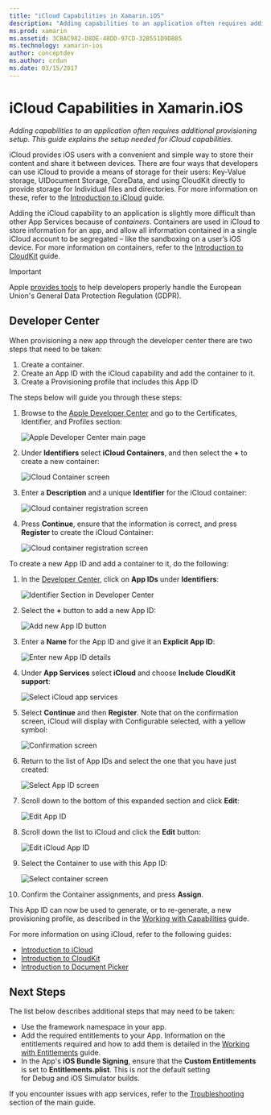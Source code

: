 ```yaml
---
title: "iCloud Capabilities in Xamarin.iOS"
description: "Adding capabilities to an application often requires additional provisioning setup. This guide explains the setup needed for iCloud capabilities."
ms.prod: xamarin
ms.assetid: 3CBAC982-D8DE-48DD-97CD-32B551D9DB85
ms.technology: xamarin-ios
author: conceptdev
ms.author: crdun
ms.date: 03/15/2017
---
```


# iCloud Capabilities in Xamarin.iOS

_Adding capabilities to an application often requires additional provisioning setup. This guide explains the setup needed for iCloud capabilities._

iCloud provides iOS users with a convenient and simple way to store their content and share it between devices. There are four ways that developers can use iCloud to provide a means of storage for their users: Key-Value storage, UIDocument Storage, CoreData, and using CloudKit directly to provide storage for Individual files and directories. For more information on these, refer to the [Introduction to iCloud](~/ios/data-cloud/introduction-to-icloud.md) guide.

Adding the iCloud capability to an application is slightly more difficult than other App Services because of _containers_. Containers are used in iCloud to store information for an app, and allow all information contained in a single iCloud account to be segregated – like the sandboxing on a user’s iOS device. For more information on containers, refer to the [Introduction to CloudKit](~/ios/data-cloud/intro-to-cloudkit.md) guide.

> [!IMPORTANT]
> Apple [provides tools](https://developer.apple.com/support/allowing-users-to-manage-data/) 
> to help developers properly handle the European Union's General Data 
> Protection Regulation (GDPR).

<a name="icloud-developer-center" />

## Developer Center

When provisioning a new app through the developer center there are two steps that need to be taken:

1. Create a container.
2. Create an App ID with the iCloud capability and add the container to it.
3. Create a Provisioning profile that includes this App ID

The steps below will guide you through these steps:

1. Browse to the [Apple Developer Center](https://developer.apple.com/account/) and go to the Certificates, Identifier, and Profiles section: 
    
     ![Apple Developer Center main page](icloud-capabilities-images/image22.png)

2. Under **Identifiers** select **iCloud Containers**, and then select the **+** to create a new container:  
    
    ![iCloud Container screen](icloud-capabilities-images/image23.png)

3. Enter a **Description** and a unique **Identifier** for the iCloud container: 
    
    ![iCloud container registration screen](icloud-capabilities-images/image24.png)

4. Press **Continue**, ensure that the information is correct, and press **Register** to create the iCloud Container:  
    
    ![iCloud container registration screen](icloud-capabilities-images/image25.png)

To create a new App ID and add a container to it, do the following:

1. In the [Developer Center](https://developer.apple.com/account/), click on **App IDs** under **Identifiers**: 
    
    ![Identifier Section in Developer Center](icloud-capabilities-images/image26.png)

2. Select the **+** button to add a new App ID: 
    
    ![Add new App ID button](icloud-capabilities-images/image27.png)

3. Enter a **Name** for the App ID and give it an **Explicit App ID**:
    
    ![Enter new App ID details](icloud-capabilities-images/image28.png)

4. Under **App Services** select **iCloud** and choose **Include CloudKit support**:
    
    ![Select iCloud app services](icloud-capabilities-images/image29.png)

5. Select **Continue** and then **Register**. Note that on the confirmation screen, iCloud will display with Configurable selected, with a yellow symbol:   
    
    ![Confirmation screen](icloud-capabilities-images/image30.png)

6. Return to the list of App IDs and select the one that you have just created: 
    
    ![Select App ID screen](icloud-capabilities-images/image31.png)

7. Scroll down to the bottom of this expanded section and click **Edit**:
    
    ![Edit App ID](icloud-capabilities-images/image32.png)

8. Scroll down the list to iCloud and click the **Edit** button:  
    
    ![Edit iCloud App ID](icloud-capabilities-images/image33.png)

9. Select the Container to use with this App ID:  
    
    ![Select container screen](icloud-capabilities-images/image34.png)

10. Confirm the Container assignments, and press **Assign**.
 
This App ID can now be used to generate, or to re-generate, a new provisioning profile, as described in the [Working with Capabilities](~/ios/deploy-test/provisioning/capabilities/index.md) guide. 

For more information on using iCloud, refer to the following guides:

* [Introduction to iCloud](~/ios/data-cloud/introduction-to-icloud.md)
* [Introduction to CloudKit](~/ios/data-cloud/intro-to-cloudkit.md)
* [Introduction to Document Picker](~/ios/platform/document-picker.md)

## Next Steps
 
The list below describes additional steps that may need to be taken:

* Use the framework namespace in your app.
* Add the required entitlements to your App. Information on the entitlements required and how to add them is detailed in the [Working with Entitlements](~/ios/deploy-test/provisioning/entitlements.md) guide.
* In the App's **iOS Bundle Signing**, ensure that the **Custom Entitlements** is set to **Entitlements.plist**. This is _not_ the default setting for Debug and iOS Simulator builds.

If you encounter issues with app services, refer to the [Troubleshooting](~/ios/deploy-test/provisioning/capabilities/index.md) section of the main guide.
